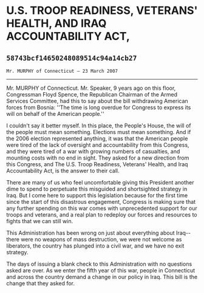 # U.S. TROOP READINESS, VETERANS' HEALTH, AND IRAQ ACCOUNTABILITY ACT,
## `58743bcf14650248089514c94a14cb27`
`Mr. MURPHY of Connecticut — 23 March 2007`

---


Mr. MURPHY of Connecticut. Mr. Speaker, 9 years ago on this floor, 
Congressman Floyd Spence, the Republican Chairman of the Armed Services 
Committee, had this to say about the bill withdrawing American forces 
from Bosnia: ''The time is long overdue for Congress to express its 
will on behalf of the American people.''

I couldn't say it better myself. In this place, the People's House, 
the will of the people must mean something. Elections must mean 
something. And if the 2006 election represented anything, it was that 
the American people were tired of the lack of oversight and 
accountability from this Congress, and they were tired of a war with 
growing numbers of casualties, and mounting costs with no end in sight. 
They asked for a new direction from this Congress, and The U.S. Troop 
Readiness, Veterans' Health, and Iraq Accountability Act, is the answer 
to their call.

There are many of us who feel uncomfortable giving this President 
another dime to spend to perpetuate this misguided and shortsighted 
strategy in Iraq. But I come here to support this legislation because 
for the first time since the start of this disastrous engagement, 
Congress is making sure that any further spending on this war comes 
with unprecedented support for our troops and veterans, and a real plan 
to redeploy our forces and resources to fights that we can still win.

This Administration has been wrong on just about everything about 
Iraq--there were no weapons of mass destruction, we were not welcome as 
liberators, the country has plunged into a civil war, and we have no 
exit strategy.

The days of issuing a blank check to this Administration with no 
questions asked are over. As we enter the fifth year of this war, 
people in Connecticut and across the country demand a change in our 
policy in Iraq. This bill is the change that they asked for.